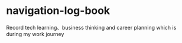 # navigation-log-book
Record tech learning、business thinking and career planning which is during my work journey
